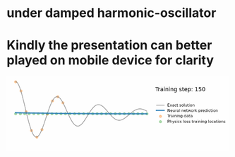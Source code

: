 # under damped harmonic-oscillator

# Kindly the presentation can better played on mobile device for clarity

<img src="step 2.gif" width="850">


